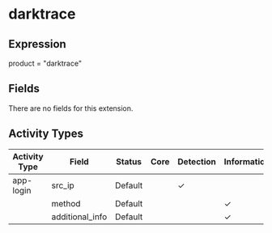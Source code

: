 darktrace
=========

Expression
----------

product = "darktrace"

Fields
------

There are no fields for this extension.

Activity Types
--------------

| Activity Type | Field           | Status  | Core | Detection | Informational |
| ------------- | --------------- | ------- | ---- | --------- | ------------- |
| app-login     | src_ip          | Default |      | &#10003;  |               |
|               | method          | Default |      |           | &#10003;      |
|               | additional_info | Default |      |           | &#10003;      |

